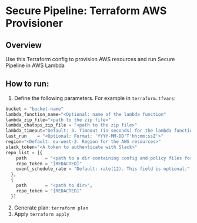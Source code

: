 # Secure Pipeline: Terraform AWS Provisioner

## Overview
Use this Terraform config to provision AWS resources and run Secure Pipeline in AWS Lambda 

## How to run:

1. Define the following parameters. For example in `terraform.tfvars`:
```terraform
bucket = "bucket-name"
lambda_function_name="<Optional: name of the lambda function"
lambda_zip_file="<path to the zip file>"
lambda_chatops_zip_file = "<path to the zip file>"
lambda_timeout="Default: 3. Timeout (in seconds) for the lambda function."
last_run    = "<Optional: Format: 'YYYY-MM-DD'T'hh:mm:ssZ'>"
region="<Default: eu-west-2. Region for the AWS resources>"
slack_token="<A token to authenticate with Slack>"
repo_list = [{
    path       = "<path to a dir containing config and policy files for a repository>",
    repo_token = "[REDACTED]"
    event_schedule_rate = "Default: rate(12). This field is optional."
  },
  {
    path       = "<path to dir>",
    repo_token = "[REDACTED]"
  }]
```
2. Generate plan: `terraform plan`
3. Apply `terraform apply`